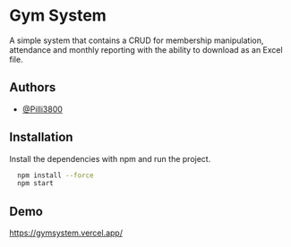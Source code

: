 
# Gym System

A simple system that contains a CRUD for membership manipulation, attendance and monthly reporting with the ability to download as an Excel file.


## Authors

- [@Pilli3800](https://www.github.com/Pilli3800)


## Installation

Install the dependencies with npm and run the project.

```bash
  npm install --force
  npm start 
```
## Demo

https://gymsystem.vercel.app/
